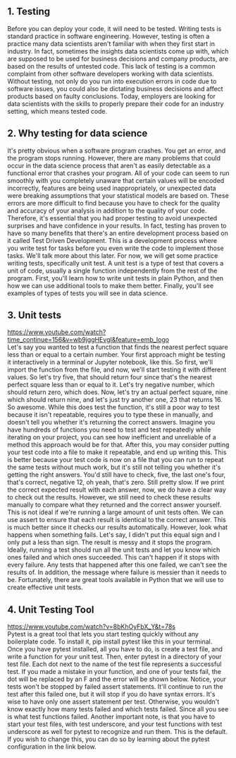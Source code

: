 ## 1. Testing
Before you can deploy your code, it will need to be tested. Writing tests is standard practice in software engineering. However, testing is often a practice many data scientists aren't familiar with when they first start in industry. In fact, sometimes the insights data scientists come up with, which are supposed to be used for business decisions and company products, are based on the results of untested code. This lack of testing is a common complaint from other software developers working with data scientists. Without testing, not only do you run into execution errors in code due to software issues, you could also be dictating business decisions and affect products based on faulty conclusions. Today, employers are looking for data scientists with the skills to properly prepare their code for an industry setting, which means tested code. 

## 2. Why testing for data science
It's pretty obvious when a software program crashes. You get an error, and the program stops running. However, there are many problems that could occur in the data science process that aren't as easily detectable as a functional error that crashes your program. All of your code can seem to run smoothly with you completely unaware that certain values will be encoded incorrectly, features are being used inappropriately, or unexpected data were breaking assumptions that your statistical models are based on. These errors are more difficult to find because you have to check for the quality and accuracy of your analysis in addition to the quality of your code. Therefore, it's essential that you had proper testing to avoid unexpected surprises and have confidence in your results. In fact, testing has proven to have so many benefits that there's an entire development process based on it called Test Driven Development. This is a development process where you write test for tasks before you even write the code to implement those tasks. We'll talk more about this later. For now, we will get some practice writing tests, specifically unit test. A unit test is a type of test that covers a unit of code, usually a single function independently from the rest of the program. First, you'll learn how to write unit tests in plain Python, and then how we can use additional tools to make them better. Finally, you'll see examples of types of tests you will see in data science.

## 3. Unit tests
https://www.youtube.com/watch?time_continue=156&v=wb9jggHEvgI&feature=emb_logo  
Let's say you wanted to test a function that finds the nearest perfect square less than or equal to a certain number. Your first approach might be testing it interactively in a terminal or Jupyter notebook, like this. So first, we'll import the function from the file, and now, we'll start testing it with different values. So let's try five, that should return four since that's the nearest perfect square less than or equal to it. Let's try negative number, which should return zero, which does. Now, let's try an actual perfect square, nine which should return nine, and let's just try another one, 23 that returns 16. So awesome. While this does test the function, it's still a poor way to test because it isn't repeatable, requires you to type these in manually, and doesn't tell you whether it's returning the correct answers. Imagine you have hundreds of functions you need to test and test repeatedly while iterating on your project, you can see how inefficient and unreliable of a method this approach would be for that. After this, you may consider putting your test code into a file to make it repeatable, and end up writing this. This is better because your test code is now on a file that you can run to repeat the same tests without much work, but it's still not telling you whether it's getting the right answers. You'd still have to check, five, the last one's four, that's correct, negative 12, oh yeah, that's zero. Still pretty slow. If we print the correct expected result with each answer, now, we do have a clear way to check out the results. However, we still need to check these results manually to compare what they returned and the correct answer yourself. This is not ideal if we're running a large amount of unit tests often. We can use assert to ensure that each result is identical to the correct answer. This is much better since it checks our results automatically. However, look what happens when something fails. Let's say, I didn't put this equal sign and I only put a less than sign. The result is messy and it stops the program. Ideally, running a test should run all the unit tests and let you know which ones failed and which ones succeeded. This can't happen if it stops with every failure. Any tests that happened after this one failed, we can't see the results of. In addition, the message where failure is messier than it needs to be. Fortunately, there are great tools available in Python that we will use to create effective unit tests.

## 4. Unit Testing Tool
https://www.youtube.com/watch?v=8bKhOyFbX_Y&t=78s  
Pytest is a great tool that lets you start testing quickly without any boilerplate code. To install it, pip install pytest like this in your terminal. Once you have pytest installed, all you have to do, is create a test file, and write a function for your unit test. Then, enter pytest in a directory of your test file. Each dot next to the name of the test file represents a successful test. If you made a mistake in your function, and one of your tests fail, the dot will be replaced by an F and the error will be shown below. Notice, your tests won't be stopped by failed assert statements. It'll continue to run the test after this failed one, but it will stop if you do have syntax errors. It's wise to have only one assert statement per test. Otherwise, you wouldn't know exactly how many tests failed and which tests failed. Since all you see is what test functions failed. Another important note, is that you have to start your test files, with test underscore, and your test functions with test underscore as well for pytest to recognize and run them. This is the default. If you wish to change this, you can do so by learning about the pytest configuration in the link below.
